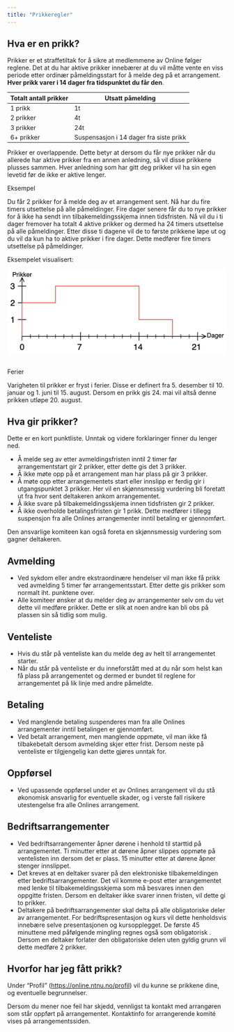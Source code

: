 ```yaml
---
title: "Prikkeregler"
---
```


## **Hva er en prikk?**

Prikker er et straffetiltak for å sikre at medlemmene av Online følger reglene. Det at du har aktive prikker innebærer at du vil måtte vente en viss periode etter ordinær påmeldingsstart for å melde deg på et arrangement. **Hver prikk varer i 14 dager fra tidspunktet du får den**.

| Totalt antall prikker | Utsatt påmelding                              |
|-----------------------|-----------------------------------------------|
| 1 prikk               | 1t                                            |
| 2 prikker             | 4t                                            |
| 3 prikker             | 24t                                           |
| 6+ prikker            | Suspensasjon i 14 dager fra siste prikk       |


Prikker er overlappende. Dette betyr at dersom du får nye prikker når du allerede har aktive prikker fra en annen anledning, så vil disse prikkene plusses sammen. Hver anledning som har gitt deg prikker vil ha sin egen levetid før de ikke er aktive lenger.

Eksempel

Du får 2 prikker for å melde deg av et arrangement sent. Nå har du fire timers utsettelse på alle påmeldinger. Fire dager senere får du to nye prikker for å ikke ha sendt inn tilbakemeldingsskjema innen tidsfristen. Nå vil du i ti dager fremover ha totalt 4 aktive prikker og dermed ha 24 timers utsettelse på alle påmeldinger. Etter disse ti dagene vil de to første prikkene løpe ut og du vil da kun ha to aktive prikker i fire dager. Dette medfører fire timers utsettelse på påmeldinger.

Eksempelet visualisert:

![Visualiseringeksempel](../../../../assets/images/prikkeregler-visualisering.png) 

Ferier

Varigheten til prikker er fryst i ferier. Disse er definert fra 5. desember til 10. januar og 1. juni til 15. august. Dersom en prikk gis 24. mai vil altså denne prikken utløpe 20. august.

## **Hva gir prikker?**

Dette er en kort punktliste. Unntak og videre forklaringer finner du lenger ned.
- Å melde seg av etter avmeldingsfristen inntil 2 timer før arrangementstart gir 2 prikker, etter dette gis det 3 prikker.
- Å ikke møte opp på et arrangement man har plass på gir 3 prikker.
- Å møte opp etter arrangementets start eller innslipp er ferdig gir i utgangspunktet 3 prikker. Her vil en skjønnsmessig vurdering bli foretatt ut fra hvor sent deltakeren ankom arrangementet.
- Å ikke svare på tilbakemeldingsskjema innen tidsfristen gir 2 prikker.
- Å ikke overholde betalingsfristen gir 1 prikk. Dette medfører i tillegg suspensjon fra alle Onlines arrangementer inntil betaling er gjennomført.

Den ansvarlige komiteen kan også foreta en skjønnsmessig vurdering som gagner deltakeren.

## **Avmelding**

- Ved sykdom eller andre ekstraordinære hendelser vil man ikke få prikk ved avmelding 5 timer før arrangementsstart. Etter dette gis prikker som normalt iht. punktene over.
- Alle komiteer ønsker at du melder deg av arrangementer selv om du vet dette vil medføre prikker. Dette er slik at noen andre kan bli obs på plassen sin så tidlig som mulig.

## **Venteliste**

- Hvis du står på venteliste kan du melde deg av helt til arrangementet starter.
- Når du står på venteliste er du inneforstått med at du når som helst kan få plass på arrangementet og dermed er bundet til reglene for arrangementet på lik linje med andre påmeldte.

## **Betaling**

- Ved manglende betaling suspenderes man fra alle Onlines arrangementer inntil betalingen er gjennomført.
- Ved betalt arrangement, men manglende oppmøte, vil man ikke få tilbakebetalt dersom avmelding skjer etter frist. Dersom neste på venteliste er tilgjengelig kan dette gjøres unntak for.

## **Oppførsel**

- Ved upassende oppførsel under et av Onlines arrangement vil du stå økonomisk ansvarlig for eventuelle skader, og i verste fall risikere utestengelse fra alle Onlines arrangement.

## **Bedriftsarrangementer**

- Ved bedriftsarrangementer åpner dørene i henhold til starttid på arrangementet. Ti minutter etter at dørene åpner slippes oppmøte på ventelisten inn dersom det er plass. 15 minutter etter at dørene åpner stenger innslippet.
- Det kreves at en deltaker svarer på den elektroniske tilbakemeldingen etter bedriftsarrangementer. Det vil komme e-post etter arrangementet med lenke til tilbakemeldingsskjema som må besvares innen den oppgitte fristen. Dersom en deltaker ikke svarer innen fristen, vil dette gi to prikker.
- Deltakere på bedriftsarrangementer skal delta på alle obligatoriske deler av arrangementet. For bedriftspresentasjon og kurs vil dette henholdsvis innebære selve presentasjonen og kursopplegget. De første 45 minuttene med påfølgende mingling regnes også som obligatorisk . Dersom en deltaker forlater den obligatoriske delen uten gyldig grunn vil dette medføre 2 prikker.

## **Hvorfor har jeg fått prikk?**

Under “Profil” (https://online.ntnu.no/profil) vil du kunne se prikkene dine, og eventuelle begrunnelser.

Dersom du mener noe feil har skjedd, vennligst ta kontakt med arrangøren som står oppført på arrangementet. Kontaktinfo for arrangerende komité vises på arrangementssiden.